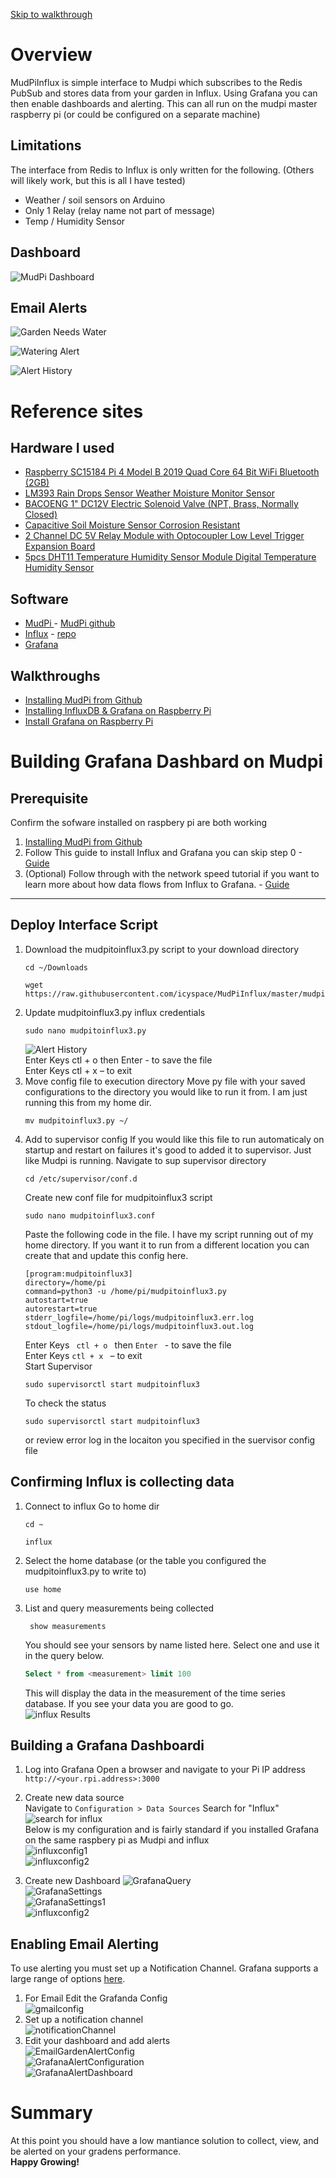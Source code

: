 [Skip to walkthrough](https://github.com/icyspace/MudPiInflux#building-grafana-dashbard-on-mudpi)

# Overview
MudPiInflux is simple interface to Mudpi which subscribes to the Redis PubSub and stores data from your garden in Influx.  Using Grafana you can then enable dashboards and alerting.  This can all run on the mudpi master raspberry pi (or could be configured on a separate machine)

## Limitations 
The interface from Redis to Influx is only written for the following.  (Others will likely work, but this is all I have tested)
* Weather / soil sensors on Arduino 
* Only 1 Relay (relay name not part of message)
* Temp / Humidity Sensor 

## Dashboard
![MudPi Dashboard](https://raw.githubusercontent.com/icyspace/MudPiInflux/master/img/MudpiGrafanaDashboard.png)

## Email Alerts
![Garden Needs Water](https://raw.githubusercontent.com/icyspace/MudPiInflux/master/img/Garden%20Needs%20Water%20Alert.png)

![Watering Alert](https://raw.githubusercontent.com/icyspace/MudPiInflux/master/img/Automated%20Watering%20Alert.png)

![Alert History](https://raw.githubusercontent.com/icyspace/MudPiInflux/master/img/Alert%20Activation%20History.png)

# Reference sites
## Hardware I used
* [Raspberry SC15184 Pi 4 Model B 2019 Quad Core 64 Bit WiFi Bluetooth (2GB)](http://amzn.com/B07TD42S27)
* [LM393 Rain Drops Sensor Weather Moisture Monitor Sensor](http://amzn.com/B01DK29K28)
* [BACOENG 1" DC12V Electric Solenoid Valve (NPT, Brass, Normally Closed)](http://amzn.com/B010LT2D3Q)
* [Capacitive Soil Moisture Sensor Corrosion Resistant](http://amzn.com/B07SYBSHGX)
* [2 Channel DC 5V Relay Module with Optocoupler Low Level Trigger Expansion Board](http://amzn.com/B00E0NTPP4)
* [5pcs DHT11 Temperature Humidity Sensor Module Digital Temperature Humidity Sensor](http://amzn.com/B01DKC2GQ0)

## Software 
* [MudPi ](https://mudpi.app/) - [MudPi github](https://github.com/mudpi)
* [Influx](https://www.influxdata.com/) - [repo](https://repos.influxdata.com/debian/)
* [Grafana](https://grafana.com/) 

## Walkthroughs 
* [Installing MudPi from Github](https://mudpi.app/guides/6)
* [Installing InfluxDB & Grafana on Raspberry Pi](https://simonhearne.com/2020/pi-influx-grafana/)
* [Install Grafana on Raspberry Pi](https://grafana.com/tutorials/install-grafana-on-raspberry-pi/#1)

# Building Grafana Dashbard on Mudpi
## Prerequisite 
Confirm the sofware installed on raspbery pi are both working  
1. [Installing MudPi from Github](https://mudpi.app/guides/6)
1. Follow This guide to install Influx and Grafana you can skip step 0 - [Guide](https://simonhearne.com/2020/pi-influx-grafana/)
1. (Optional) Follow through with the network speed tutorial if you want to learn more about how data flows from Influx to Grafana. - [Guide](https://simonhearne.com/2020/pi-speedtest-influx)

***

## Deploy Interface Script
1. Download the mudpitoinflux3.py script to your download directory <br/>
    ```shell
    cd ~/Downloads 
    ```
    ```shell
    wget https://raw.githubusercontent.com/icyspace/MudPiInflux/master/mudpitoinflux3.py
    ```
1. Update mudpitoinflux3.py influx credentials <br/>
    ```shell
    sudo nano mudpitoinflux3.py
    ```
    ![Alert History](https://raw.githubusercontent.com/icyspace/MudPiInflux/master/img/mudpiinfluxscriptupdate.png) <br/>
    Enter Keys ctl + o  then Enter - to save the file  <br/>
    Enter Keys ctl + x – to exit 
1. Move config file to execution directory
    Move py file with your saved configurations to the directory you would like to run it from.  I am just running this from my home dir. 
    ```shell
    mv mudpitoinflux3.py ~/
    ```
1. Add to supervisor config
    If you would like this file to run automaticaly on startup and restart on failures it's good to added it to supervisor.  Just like Mudpi is running. 
    Navigate to sup supervisor directory <br/>
    ```shell
    cd /etc/supervisor/conf.d
    ```
    Create new conf file for mudpitoinflux3 script <br/>
    ```shell
    sudo nano mudpitoinflux3.conf 
    ```
    Paste the following code in the file.  I have my script running out of my home directory.  If you want it to run from a different location you can create that and update this config here. <br/>
    ```
    [program:mudpitoinflux3]
    directory=/home/pi
    command=python3 -u /home/pi/mudpitoinflux3.py
    autostart=true
    autorestart=true
    stderr_logfile=/home/pi/logs/mudpitoinflux3.err.log
    stdout_logfile=/home/pi/logs/mudpitoinflux3.out.log 
    ``` 
    Enter Keys <code> ctl + o </code>  then <code>Enter </code> - to save the file  <br/>
    Enter Keys <code>ctl + x </code> – to exit <br/> 
    Start Supervisor 
    ```shell
    sudo supervisorctl start mudpitoinflux3
    ```
    To check the status
    ```shell
    sudo supervisorctl start mudpitoinflux3
    ```
    or review error log in the locaiton you specified in the suervisor config file
## Confirming Influx is collecting data 
1. Connect to influx
    Go to home dir
    ```shell 
    cd ~ 
    ```
    ```shell 
    influx 
    ```
1. Select the home database (or the table you configured the mudpitoinflux3.py to write to)
    ```shell 
    use home 
    ```
1. List and query measurements being collected   
   ```shell 
    show measurements 
    ```
    You should see your sensors by name listed here.  Select one and use it in the query below. 
    ```sql 
    Select * from <measurement> limit 100 
    ```
    This will display the data in the measurement of the time series database. If you see your data you are good to go.  
    ![influx Results](https://raw.githubusercontent.com/icyspace/MudPiInflux/master/img/influxquery.png)

## Building a Grafana Dashboardi
1. Log into Grafana 
    Open a browser and navigate to your Pi IP address ``` http://<your.rpi.address>:3000 ```
1. Create new data source <br/> 
    Navigate to ``` Configuration > Data Sources ```
    Search for "Influx"
    ![search for influx](https://raw.githubusercontent.com/icyspace/MudPiInflux/master/img/SelectInfluxDataSource.png) <br/>
    Below is my configuration and is fairly standard if you installed Grafana on the same raspbery pi as Mudpi and influx <br/>
    ![influxconfig1](https://raw.githubusercontent.com/icyspace/MudPiInflux/master/img/InfluxConfiguration1.png) <br/>
    ![influxconfig2](https://raw.githubusercontent.com/icyspace/MudPiInflux/master/img/InfluxConfiguration2.png) <br/>

1. Create new Dashboard 
![GrafanaQuery](https://raw.githubusercontent.com/icyspace/MudPiInflux/master/img/GrafanaQuery.png)<br/>
![GrafanaSettings](https://raw.githubusercontent.com/icyspace/MudPiInflux/master/img/GrafanaSettings.png)<br/>
![GrafanaSettings1](https://raw.githubusercontent.com/icyspace/MudPiInflux/master/img/GrafanaSettings1.png)<br/>
![influxconfig2](https://raw.githubusercontent.com/icyspace/MudPiInflux/master/img/InfluxConfiguration2.png)<br/>
## Enabling Email Alerting 
To use alerting you must set up a Notification Channel.  Grafana supports a large range of options [here](https://grafana.com/docs/grafana/latest/alerting/notifications/). 
1. For Email Edit the Grafanda Config <br/>
    ![gmailconfig](https://raw.githubusercontent.com/icyspace/MudPiInflux/master/img/gmailconfig.png)<br/>
1. Set up a notification channel <br/>
    ![notificationChannel](https://raw.githubusercontent.com/icyspace/MudPiInflux/master/img/notificationChannel.png)    <br/>
1. Edit your dashboard and add alerts <br/>
    ![EmailGardenAlertConfig](https://raw.githubusercontent.com/icyspace/MudPiInflux/master/img/EmailGardenAlertConfig.png)<br/>
    ![GrafanaAlertConfiguration](https://raw.githubusercontent.com/icyspace/MudPiInflux/master/img/GrafanaAlertConfiguration.png) <br/>
    ![GrafanaAlertDashboard](https://raw.githubusercontent.com/icyspace/MudPiInflux/master/img/GrafanaAlertDashboard.png)<br/>
# Summary
At this point you should have a low mantiance solution to collect, view, and be alerted on your gradens performance.  
<b> Happy Growing! </b>

